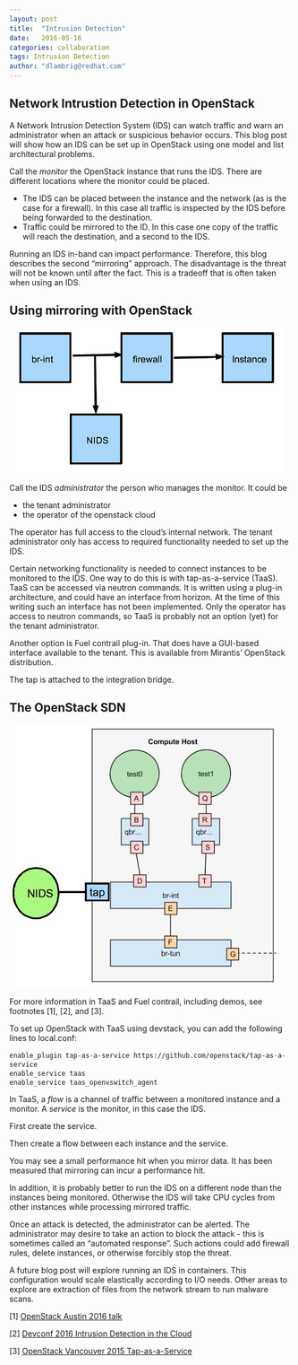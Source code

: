 ```yaml
---
layout: post
title:  "Intrusion Detection"
date:   2016-05-16
categories: collaboration
tags: Intrusion Detection
author: "dlambrig@redhat.com"
---
```


## Network Intrustion Detection in OpenStack

A Network Intrusion Detection System (IDS) can watch traffic and warn an administrator when an attack or suspicious behavior occurs. This blog post will show how an IDS can be set up in OpenStack using one model and list architectural problems.

Call the *monitor* the OpenStack instance that runs the IDS. There are different locations where the monitor could be placed.

* The IDS can be placed between the instance and the network (as is the case for a firewall). In this case all traffic is inspected by the IDS before being forwarded to the destination.
* Traffic could be mirrored to the ID. In this case one copy of the traffic will reach the destination, and a second to the IDS.

Running an IDS in-band can impact performance. Therefore, this blog describes the second “mirroring” approach. The disadvantage is the threat will not be known until after the fact. This is a tradeoff that is often taken when using an IDS.


## Using mirroring with OpenStack
![Using mirroring with OpenStack](../assets/IDS-mirror-setup.jpg)

Call the IDS *administrator* the person who manages the monitor. It could be
* the tenant administrator
* the operator of the openstack cloud

The operator has full access to the cloud’s internal network. The tenant administrator only has access to required functionality needed to set up the IDS.

Certain networking functionality is needed to connect instances to be monitored to the IDS. One way to do this is with tap-as-a-service (TaaS). TaaS can be accessed via neutron commands. It is written using a plug-in architecture, and could have an interface from horizon. At the time of this writing such an interface has not been implemented. Only the operator has access to neutron commands, so TaaS is probably not an option (yet) for the tenant administrator.

Another option is Fuel contrail plug-in. That does have a GUI-based interface available to the tenant. This is available from Mirantis’ OpenStack distribution.

The tap is attached to the integration bridge.

## The OpenStack SDN
![The OpenStack SDN](../assets/IDS-sdn.jpg)

For more information in TaaS and Fuel contrail, including demos, see footnotes [1], [2], and [3]. 

To set up OpenStack with TaaS using devstack, you can add the following lines to local.conf:

```
enable_plugin tap-as-a-service https://github.com/openstack/tap-as-a-service
enable_service taas
enable_service taas_openvswitch_agent
```

In TaaS, a *flow* is a channel of traffic between a monitored instance and a monitor. A *service* is the monitor, in this case the IDS.

First create the service.

Then create a flow between each instance and the service.

You may see a small performance hit when you mirror data. It has been measured that mirroring can incur a performance hit.

In addition, it is probably better to run the IDS on a different node than the instances being monitored. Otherwise the IDS will take CPU cycles from other instances while processing mirrored traffic.

Once an attack is detected, the administrator can be alerted. The administrator may desire to take an action to block the attack - this is sometimes called an “automated response”. Such actions could add firewall rules, delete instances, or otherwise forcibly stop the threat.

A future blog post will explore running an IDS in containers. This configuration would scale elastically according to I/O needs. Other areas to explore are extraction of files from the network stream to run malware scans.

[1] [OpenStack Austin 2016 talk](https://www.openstack.org/videos/video/using-open-source-security-architecture-to-defend-against-targeted-attacks)

[2] [Devconf 2016 Intrusion Detection in the Cloud](https://www.youtube.com/watch?v=TT4ZBlAvo6M)

[3] [OpenStack Vancouver 2015 Tap-as-a-Service](https://www.openstack.org/summit/vancouver-2015/summit-videos/presentation/tap-as-a-service-taas-port-monitoring-for-neutron-networks)

